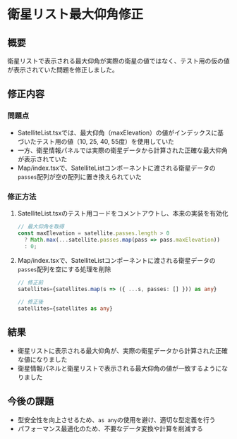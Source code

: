 # 衛星リスト最大仰角修正

## 概要
衛星リストで表示される最大仰角が実際の衛星の値ではなく、テスト用の仮の値が表示されていた問題を修正しました。

## 修正内容

### 問題点
- SatelliteList.tsxでは、最大仰角（maxElevation）の値がインデックスに基づいたテスト用の値（10, 25, 40, 55度）を使用していた
- 一方、衛星情報パネルでは実際の衛星データから計算された正確な最大仰角が表示されていた
- Map/index.tsxで、SatelliteListコンポーネントに渡される衛星データの`passes`配列が空の配列に置き換えられていた

### 修正方法
1. SatelliteList.tsxのテスト用コードをコメントアウトし、本来の実装を有効化
   ```typescript
   // 最大仰角を取得
   const maxElevation = satellite.passes.length > 0
     ? Math.max(...satellite.passes.map(pass => pass.maxElevation))
     : 0;
   ```

2. Map/index.tsxで、SatelliteListコンポーネントに渡される衛星データの`passes`配列を空にする処理を削除
   ```typescript
   // 修正前
   satellites={satellites.map(s => ({ ...s, passes: [] })) as any}

   // 修正後
   satellites={satellites as any}
   ```

## 結果
- 衛星リストに表示される最大仰角が、実際の衛星データから計算された正確な値になりました
- 衛星情報パネルと衛星リストで表示される最大仰角の値が一致するようになりました

## 今後の課題
- 型安全性を向上させるため、`as any`の使用を避け、適切な型定義を行う
- パフォーマンス最適化のため、不要なデータ変換や計算を削減する
